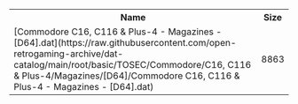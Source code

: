 <table>
<tr><th>Name</th><th>Size</th></tr>
<tr><td>[Commodore C16, C116 & Plus-4 - Magazines - [D64].dat](https://raw.githubusercontent.com/open-retrogaming-archive/dat-catalog/main/root/basic/TOSEC/Commodore/C16, C116 & Plus-4/Magazines/[D64]/Commodore C16, C116 & Plus-4 - Magazines - [D64].dat)</td><td>8863</td></tr>
</table>
